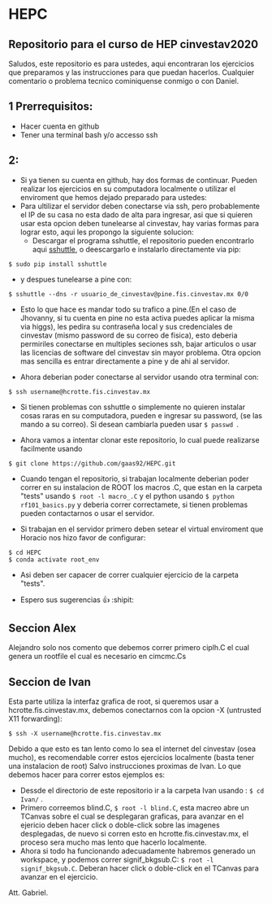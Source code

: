 # HEPC
## Repositorio para el curso de HEP cinvestav2020
Saludos, este repositorio es para ustedes, aqui encontraran los ejercicios que preparamos y las instrucciones para que puedan hacerlos. 
Cualquier comentario o problema tecnico cominiquense conmigo o con Daniel.
## 1 Prerrequisitos:
- Hacer cuenta en github
- Tener una terminal bash y/o accesso ssh 
## 2:
- Si ya tienen su cuenta en github, hay dos formas de continuar. Pueden realizar los ejercicios en su computadora localmente o utilizar el enviroment que hemos dejado preparado para ustedes:
- Para ultilizar el servidor deben conectarse via ssh, pero probablemente el IP de su casa no esta dado de alta para ingresar, asi que si quieren usar esta opcion deben tunelearse al cinvestav,
hay varias formas para lograr esto, aqui les propongo la siguiente solucion:
  - Descargar el programa sshuttle, el repositorio pueden encontrarlo aqui [sshuttle](https://github.com/sshuttle/sshuttle), o deescargarlo e instalarlo directamente via pip:
```
$ sudo pip install sshuttle
```
  - y despues tunelearse a pine con:
```
$ sshuttle --dns -r usuario_de_cinvestav@pine.fis.cinvestav.mx 0/0
```
- Esto lo que hace es mandar todo su trafico a pine.(En el caso de Jhovanny, si tu cuenta en pine no esta activa puedes aplicar la misma via higgs), les pedira su contraseña local y sus credenciales de cinvestav (mismo password de su correo de fisica), esto deberia permiriles conectarse en multiples seciones ssh, bajar articulos o usar las licencias de software del cinvestav sin mayor problema. Otra opcion mas sencilla es entrar directamente a pine y de ahi al servidor.
  
- Ahora deberian poder conectarse al servidor usando otra terminal con:
```
$ ssh username@hcrotte.fis.cinvestav.mx
```
- Si tienen problemas con sshuttle o simplemente no quieren instalar cosas raras en su computadora, pueden 
e ingresar su password, (se las mando a su correo). Si desean cambiarla pueden usar ```$ passwd ```.

- Ahora vamos a intentar clonar este repositorio, lo cual puede realizarse facilmente usando 
```
$ git clone https://github.com/gaas92/HEPC.git
```

- Cuando tengan el repositorio, si trabajan localmente deberian poder correr en su instalacion de ROOT los  macros .C, que estan en la carpeta "tests" usando  ```$ root -l macro_.C``` y el python usando  ``` $ python rf101_basics.py ``` y deberia correr correctamete, si tienen problemas pueden contactarnos o usar el servidor. 

- Si trabajan en el servidor primero deben setear el virtual enviroment que Horacio nos hizo favor de configurar:

```
$ cd HEPC
$ conda activate root_env
```
- Asi deben ser capacer de correr cualquier ejercicio de la carpeta "tests".

- Espero sus sugerencias :+1: :shipit:

## Seccion Alex 
Alejandro solo nos comento que debemos correr primero ciplh.C el cual genera un rootfile el cual es necesario en cimcmc.Cs

## Seccion de Ivan
Esta parte utiliza la interfaz grafica de root, si queremos usar  a hcrotte.fis.cinvestav.mx, debemos conectarnos con la opcion -X (untrusted X11 forwarding):
```
$ ssh -X username@hcrotte.fis.cinvestav.mx
```
Debido a que esto es tan lento como lo sea el internet del cinvestav (osea mucho), es recomendable correr estos ejercicios localmente (basta tener una instalacion de root)
Salvo instrucciones proximas de Ivan. Lo que debemos hacer para correr estos ejemplos es:

- Dessde el directorio de este repositorio ir a la carpeta Ivan usando :  ```$ cd Ivan/``` . 
- Primero correemos blind.C,  ``` $ root -l blind.C ```, esta macreo abre un TCanvas sobre el cual se desplegaran graficas, para avanzar en el ejericio deben hacer click o doble-click sobre las imagenes desplegadas, de nuevo si corren esto en hcrotte.fis.cinvestav.mx, el proceso sera mucho mas lento que hacerlo localmente. 
- Ahora si todo ha funcionando adecuadamente habremos generado un workspace, y podemos correr signif_bkgsub.C:  ``` $ root -l signif_bkgsub.C ```. Deberan hacer click o doble-click en el TCanvas para avanzar en el ejercicio. 


Att.
Gabriel.

